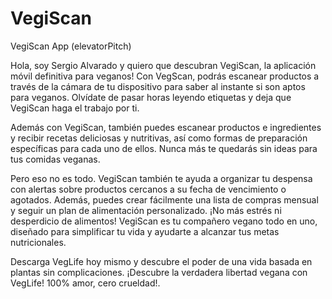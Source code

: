 # VegiScan
VegiScan App (elevatorPitch)

Hola, soy Sergio Alvarado y quiero que descubran VegiScan, 
la aplicación móvil definitiva para veganos! 
Con VegScan, podrás escanear productos a través 
de la cámara de tu dispositivo para saber al instante 
si son aptos para veganos. Olvídate de pasar horas leyendo 
etiquetas y deja que VegiScan haga el trabajo por ti.

Además con VegiScan, también puedes escanear
productos e ingredientes y recibir recetas 
deliciosas y nutritivas, así como formas de 
preparación específicas para cada uno de ellos. 
Nunca más te quedarás sin ideas para
tus comidas veganas.

Pero eso no es todo. VegiScan también te ayuda
a organizar tu despensa con alertas sobre productos
cercanos a su fecha de vencimiento o agotados. 
Además, puedes crear fácilmente una lista de 
compras mensual y seguir un plan de alimentación 
personalizado. ¡No más estrés ni desperdicio de alimentos!
VegiScan es tu compañero vegano todo en uno, 
diseñado para simplificar tu vida y ayudarte
a alcanzar tus metas nutricionales.

Descarga VegLife hoy mismo y descubre el poder 
de una vida basada en plantas  sin complicaciones. 
¡Descubre la verdadera libertad vegana con VegLife!
100% amor, cero crueldad!.
